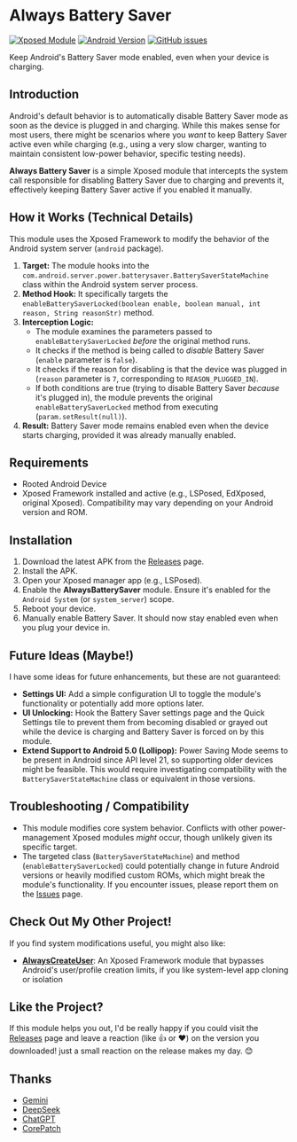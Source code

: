 # Always Battery Saver
[![Xposed Module](https://img.shields.io/badge/Xposed%20Module-✓-green.svg)]()
[![Android Version](https://img.shields.io/badge/Android-9.0%2B-blue.svg)]()
[![GitHub issues](https://img.shields.io/github/issues/icepony/AlwaysBatterySaver)](https://github.com/icepony/AlwaysBatterySaver/issues)


Keep Android's Battery Saver mode enabled, even when your device is charging.

## Introduction

Android's default behavior is to automatically disable Battery Saver mode as soon as the device is plugged in and charging. While this makes sense for most users, there might be scenarios where you *want* to keep Battery Saver active even while charging (e.g., using a very slow charger, wanting to maintain consistent low-power behavior, specific testing needs).

**Always Battery Saver** is a simple Xposed module that intercepts the system call responsible for disabling Battery Saver due to charging and prevents it, effectively keeping Battery Saver active if you enabled it manually.

## How it Works (Technical Details)

This module uses the Xposed Framework to modify the behavior of the Android system server (`android` package).

1.  **Target:** The module hooks into the `com.android.server.power.batterysaver.BatterySaverStateMachine` class within the Android system server process.
2.  **Method Hook:** It specifically targets the `enableBatterySaverLocked(boolean enable, boolean manual, int reason, String reasonStr)` method.
3.  **Interception Logic:**
    *   The module examines the parameters passed to `enableBatterySaverLocked` *before* the original method runs.
    *   It checks if the method is being called to *disable* Battery Saver (`enable` parameter is `false`).
    *   It checks if the reason for disabling is that the device was plugged in (`reason` parameter is `7`, corresponding to `REASON_PLUGGED_IN`).
    *   If both conditions are true (trying to disable Battery Saver *because* it's plugged in), the module prevents the original `enableBatterySaverLocked` method from executing (`param.setResult(null)`).
4.  **Result:** Battery Saver mode remains enabled even when the device starts charging, provided it was already manually enabled.

## Requirements

*   Rooted Android Device
*   Xposed Framework installed and active (e.g., LSPosed, EdXposed, original Xposed). Compatibility may vary depending on your Android version and ROM.

## Installation

1.  Download the latest APK from the [Releases](https://github.com/icepony/AlwaysBatterySaver/releases) page.
2.  Install the APK.
3.  Open your Xposed manager app (e.g., LSPosed).
4.  Enable the **AlwaysBatterySaver** module. Ensure it's enabled for the `Android System` (or `system_server`) scope.
5.  Reboot your device.
6.  Manually enable Battery Saver. It should now stay enabled even when you plug your device in.

## Future Ideas (Maybe!)

I have some ideas for future enhancements, but these are not guaranteed:

*   **Settings UI:** Add a simple configuration UI to toggle the module's functionality or potentially add more options later.
*   **UI Unlocking:** Hook the Battery Saver settings page and the Quick Settings tile to prevent them from becoming disabled or grayed out while the device is charging and Battery Saver is forced on by this module.
*   **Extend Support to Android 5.0 (Lollipop):** Power Saving Mode seems to be present in Android since API level 21, so supporting older devices might be feasible. This would require investigating compatibility with the `BatterySaverStateMachine` class or equivalent in those versions.

## Troubleshooting / Compatibility

*   This module modifies core system behavior. Conflicts with other power-management Xposed modules *might* occur, though unlikely given its specific target.
*   The targeted class (`BatterySaverStateMachine`) and method (`enableBatterySaverLocked`) could potentially change in future Android versions or heavily modified custom ROMs, which might break the module's functionality. If you encounter issues, please report them on the [Issues](https://github.com/icepony/AlwaysBatterySaver/issues) page.

## Check Out My Other Project!

If you find system modifications useful, you might also like:

*   **[AlwaysCreateUser](https://github.com/icepony/AlwaysCreateUser)**: An Xposed Framework module that bypasses Android's user/profile creation limits, if you like system-level app cloning or isolation

## Like the Project?

If this module helps you out, I'd be really happy if you could visit the [Releases](https://github.com/icepony/AlwaysBatterySaver/releases) page and leave a reaction (like 👍 or ❤️) on the version you downloaded! just a small reaction on the release makes my day. 😊

## Thanks

- [Gemini](https://gemini.google.com/app)
- [DeepSeek](https://www.deepseek.com/)
- [ChatGPT](https://chatgpt.com/)
- [CorePatch](https://github.com/LSPosed/CorePatch)

